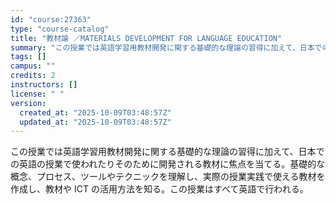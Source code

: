 ```yaml
---
id: "course:27363"
type: "course-catalog"
title: "教材論 ／MATERIALS DEVELOPMENT FOR LANGUAGE EDUCATION"
summary: "この授業では英語学習用教材開発に関する基礎的な理論の習得に加えて、日本での英語の授業で使われたりそのために開発される教材に焦点を当てる。基礎的な概念、プロセス、ツールやテクニックを理解し、実際の授業実践で使える教材を作成し、教材や ICT …"
tags: []
campus: ""
credits: 2
instructors: []
license: " "
version:
  created_at: "2025-10-09T03:48:57Z"
  updated_at: "2025-10-09T03:48:57Z"
---
```


この授業では英語学習用教材開発に関する基礎的な理論の習得に加えて、日本での英語の授業で使われたりそのために開発される教材に焦点を当てる。基礎的な概念、プロセス、ツールやテクニックを理解し、実際の授業実践で使える教材を作成し、教材や ICT の活用方法を知る。この授業はすべて英語で行われる。
